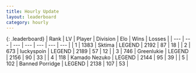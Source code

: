 ```yaml
---
title: Hourly Update
layout: leaderboard
category: hourly
---
```


{: .leaderboard}
| Rank | LV | Player | Division | Elo | Wins | Losses |
| --- | --- | --- | --- | --- | --- | --- |
| <span data-change="0">1</span> | 1383 | <span title="ID: 353063">Sktima</span> | LEGEND | <span data-change="0">2192</span> | <span data-change="0">87</span> | <span data-change="0">18</span> |
| <span data-change="0">2</span> | 673 | <span title="ID: 512212">luckyspoin</span> | LEGEND | <span data-change="0">2189</span> | <span data-change="0">57</span> | <span data-change="0">12</span> |
| <span data-change="0">3</span> | 746 | <span title="ID: 540">Greenlukie</span> | LEGEND | <span data-change="0">2156</span> | <span data-change="0">90</span> | <span data-change="0">33</span> |
| <span data-change="0">4</span> | 118 | <span title="ID: 665001">Kamado Nezuko</span> | LEGEND | <span data-change="5">2144</span> | <span data-change="3">95</span> | <span data-change="1">39</span> |
| <span data-change="0">5</span> | 102 | <span title="ID: 659170">Banned Porridge</span> | LEGEND | <span data-change="0">2138</span> | <span data-change="0">107</span> | <span data-change="0">53</span> |
